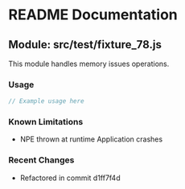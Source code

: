 # README Documentation

## Module: src/test/fixture_78.js

This module handles memory issues operations.

### Usage

```java
// Example usage here
```

### Known Limitations

- NPE thrown at runtime Application crashes

### Recent Changes

- Refactored in commit d1ff7f4d
